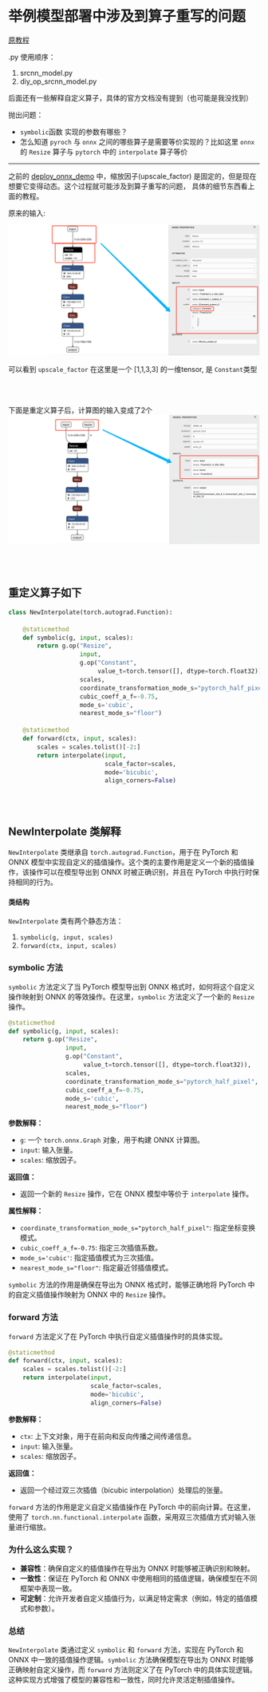 # 举例模型部署中涉及到算子重写的问题

[原教程](https://mmdeploy.readthedocs.io/zh-cn/latest/tutorial/02_challenges.html)

.py 使用顺序：
1. srcnn_model.py
2. diy_op_srcnn_model.py


后面还有一些解释自定义算子，具体的官方文档没有提到（也可能是我没找到）

抛出问题：
- `symbolic`函数 实现的参数有哪些？
- 怎么知道 `pyroch` 与 `onnx` 之间的哪些算子是需要等价实现的？比如这里 `onnx` 的 `Resize` 算子与 `pytorch` 中的 `interpolate` 算子等价 

---

之前的 [deploy_onnx_demo]() 中，缩放因子(upscale_factor) 是固定的，但是现在想要它变得动态。这个过程就可能涉及到算子重写的问题，
具体的细节东西看上面的教程。

原来的输入:

![text](img_2.png)

可以看到 `upscale_factor` 在这里是一个 [1,1,3,3] 的一维tensor, 是 `Constant`类型


<br>
<br>


下面是重定义算子后，计算图的输入变成了2个
![text](img_1.png)

<br>
<br>

## 重定义算子如下

```python
class NewInterpolate(torch.autograd.Function):

    @staticmethod
    def symbolic(g, input, scales):
        return g.op("Resize",
                    input,
                    g.op("Constant",
                         value_t=torch.tensor([], dtype=torch.float32)),
                    scales,
                    coordinate_transformation_mode_s="pytorch_half_pixel",
                    cubic_coeff_a_f=-0.75,
                    mode_s='cubic',
                    nearest_mode_s="floor")

    @staticmethod
    def forward(ctx, input, scales):
        scales = scales.tolist()[-2:]
        return interpolate(input,
                           scale_factor=scales,
                           mode='bicubic',
                           align_corners=False)
```

<br>
<br>

## NewInterpolate 类解释

`NewInterpolate` 类继承自 `torch.autograd.Function`，用于在 PyTorch 和 ONNX 模型中实现自定义的插值操作。这个类的主要作用是定义一个新的插值操作，该操作可以在模型导出到 ONNX 时被正确识别，并且在 PyTorch 中执行时保持相同的行为。

#### 类结构

`NewInterpolate` 类有两个静态方法：

1. `symbolic(g, input, scales)`
2. `forward(ctx, input, scales)`

### symbolic 方法

`symbolic` 方法定义了当 PyTorch 模型导出到 ONNX 格式时，如何将这个自定义操作映射到 ONNX 的等效操作。在这里，`symbolic` 方法定义了一个新的 `Resize` 操作。

```python
@staticmethod
def symbolic(g, input, scales):
    return g.op("Resize",
                input,
                g.op("Constant",
                     value_t=torch.tensor([], dtype=torch.float32)),
                scales,
                coordinate_transformation_mode_s="pytorch_half_pixel",
                cubic_coeff_a_f=-0.75,
                mode_s='cubic',
                nearest_mode_s="floor")
```

**参数解释：**

- `g`: 一个 `torch.onnx.Graph` 对象，用于构建 ONNX 计算图。
- `input`: 输入张量。
- `scales`: 缩放因子。

**返回值：**

- 返回一个新的 `Resize` 操作，它在 ONNX 模型中等价于 `interpolate` 操作。

**属性解释：**

- `coordinate_transformation_mode_s="pytorch_half_pixel"`: 指定坐标变换模式。
- `cubic_coeff_a_f=-0.75`: 指定三次插值系数。
- `mode_s='cubic'`: 指定插值模式为三次插值。
- `nearest_mode_s="floor"`: 指定最近邻插值模式。

`symbolic` 方法的作用是确保在导出为 ONNX 格式时，能够正确地将 PyTorch 中的自定义插值操作映射为 ONNX 中的 `Resize` 操作。

### forward 方法

`forward` 方法定义了在 PyTorch 中执行自定义插值操作时的具体实现。

```python
@staticmethod
def forward(ctx, input, scales):
    scales = scales.tolist()[-2:]
    return interpolate(input,
                       scale_factor=scales,
                       mode='bicubic',
                       align_corners=False)
```

**参数解释：**

- `ctx`: 上下文对象，用于在前向和反向传播之间传递信息。
- `input`: 输入张量。
- `scales`: 缩放因子。

**返回值：**

- 返回一个经过双三次插值（bicubic interpolation）处理后的张量。

`forward` 方法的作用是定义自定义插值操作在 PyTorch 中的前向计算。在这里，使用了 `torch.nn.functional.interpolate` 函数，采用双三次插值方式对输入张量进行缩放。

### 为什么这么实现？

- **兼容性**：确保自定义的插值操作在导出为 ONNX 时能够被正确识别和映射。
- **一致性**：保证在 PyTorch 和 ONNX 中使用相同的插值逻辑，确保模型在不同框架中表现一致。
- **可定制**：允许开发者自定义插值行为，以满足特定需求（例如，特定的插值模式和参数）。

### 总结

`NewInterpolate` 类通过定义 `symbolic` 和 `forward` 方法，实现在 PyTorch 和 ONNX 中一致的插值操作逻辑。`symbolic` 方法确保模型在导出为 ONNX 时能够正确映射自定义操作，而 `forward` 方法则定义了在 PyTorch 中的具体实现逻辑。这种实现方式增强了模型的兼容性和一致性，同时允许灵活定制插值操作。